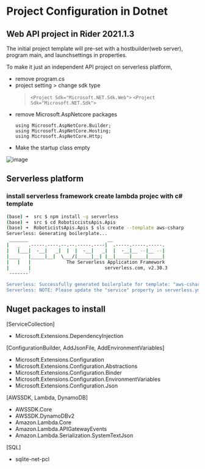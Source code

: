 # Project Configuration in Dotnet

## Web API project in Rider 2021.1.3
The initial project template will pre-set with a hostbuilder(web server), program main, and launchsettings in properties.

To make it just an independent API project on serverless platform, 
- remove program.cs
- project setting > change sdk type
  > ``` <Project Sdk="Microsoft.NET.Sdk.Web"> ```
  > ``` <Project Sdk="Microsoft.NET.Sdk"> ```
- remove Microsoft.AspNetcore packages
  ```
  using Microsoft.AspNetCore.Builder;
  using Microsoft.AspNetCore.Hosting;
  using Microsoft.AspNetCore.Http;
  ```
- Make the startup class empty

![image](https://user-images.githubusercontent.com/59367560/124050501-950f3380-da12-11eb-990d-21e700a57e8a.png)

## Serverless platform
### install serverless framework create lambda projec with c# template
``` zsh
(base) ➜  src $ npm install -g serverless
(base) ➜  src $ cd RoboticcistsApis.Apis
(base) ➜  RoboticistsApis.Apis $ sls create --template aws-csharp          
Serverless: Generating boilerplate...
 _______                             __
|   _   .-----.----.--.--.-----.----|  .-----.-----.-----.
|   |___|  -__|   _|  |  |  -__|   _|  |  -__|__ --|__ --|
|____   |_____|__|  \___/|_____|__| |__|_____|_____|_____|
|   |   |             The Serverless Application Framework
|       |                           serverless.com, v2.30.3
 -------'

Serverless: Successfully generated boilerplate for template: "aws-csharp"
Serverless: NOTE: Please update the "service" property in serverless.yml with your service name
```

  
## Nuget packages to install

[ServiceCollection]
- Microsoft.Extensions.DependencyInjection
  
[ConfigurationBuilder, AddJsonFile, AddEnvironmentVariables]
- Microsoft.Extensions.Configuration
- Microsoft.Extensions.Configuration.Abstractions
- Microsoft.Extensions.Configuration.Binder
- Microsoft.Extensions.Configuration.EnvironmentVariables
- Microsoft.Extensions.Configuration.Json

[AWSSDK, Lambda, DynamoDB]
- AWSSDK.Core
- AWSSDK.DynamoDBv2
- Amazon.Lambda.Core
- Amazon.Lambda.APIGatewayEvents
- Amazon.Lambda.Serialization.SystemTextJson
  
[SQL]
- sqlite-net-pcl
  
